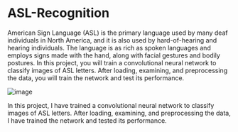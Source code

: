 # ASL-Recognition
American Sign Language (ASL) is the primary language used by many deaf individuals in North America, and it is also used by hard-of-hearing and hearing individuals. The language is as rich as spoken languages and employs signs made with the hand, along with facial gestures and bodily postures. In this project, you will train a convolutional neural network to classify images of ASL letters. After loading, examining, and preprocessing the data, you will train the network and test its performance.

![image](https://user-images.githubusercontent.com/67370307/109377542-11bdc400-78f2-11eb-9484-b673a8fe76ff.png)

In this project, I have trained a convolutional neural network to classify images of ASL letters. After loading, examining, and preprocessing the data, I have trained the network and tested its performance.
